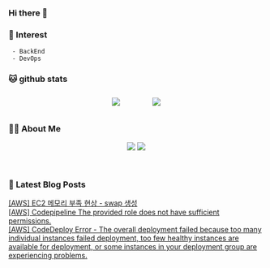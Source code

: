 
### Hi there 👋   

### 📖   Interest   
     - BackEnd
     - DevOps   

###  🐱 github stats  

<div id="main" align="center">
    <img src="https://github-readme-stats.vercel.app/api?username=qpyu66&count_private=true&show_icons=true&theme=radical"
        style="height: auto; margin-left: 20px; margin-right: 20px; padding: 10px;"/>
         <img src="https://github-readme-stats.vercel.app/api/top-langs/?username=qpyu66&layout=compact"
        style="height: auto; margin-left: 20px; margin-right: 20px; padding: 10px;"/>
</div>

###  💁‍♀️ About Me  
<p align="center">
    <a href="https://bsssss.tistory.com/"><img src="https://img.shields.io/badge/Blog-FF5722?style=flat-square&logo=Blogger&logoColor=white"/></a>
    <a href="mailto:qpyu66@gmail.com"><img src="https://img.shields.io/badge/Gmail-d14836?style=flat-square&logo=Gmail&logoColor=white&link=qpyu66@gmail.com"/></a>
</p>

<br>

### 📕 Latest Blog Posts   

<a href ="https://bsssss.tistory.com/1189"> [AWS]  EC2 메모리 부족 현상 - swap 생성 </a> <br><a href ="https://bsssss.tistory.com/1188"> [AWS] Codepipeline The provided role does not have sufficient permissions. </a> <br><a href ="https://bsssss.tistory.com/1178"> [AWS] CodeDeploy Error - The overall deployment failed because too many individual instances failed deployment, too few healthy instances are available for deployment, or some instances in your deployment group are experiencing problems. </a> <br>